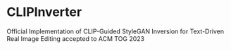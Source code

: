 # CLIPInverter
Official Implementation of CLIP-Guided StyleGAN Inversion for Text-Driven Real Image Editing accepted to ACM TOG 2023
